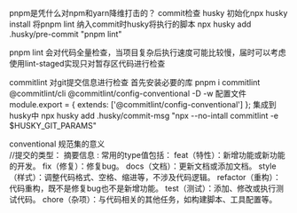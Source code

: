 pnpm是凭什么对npm和yarn降维打击的？
commit检查 husky 初始化npx husky install
将pnpm lint 纳入commit时husky将执行的脚本
npx husky add .husky/pre-commit "pnpm lint"

pnpm lint 会对代码全量检查，当项目复杂后执行速度可能比较慢，届时可以考虑使用lint-staged实现只对暂存区代码进行检查

commitlint 对git提交信息进行检查
首先安装必要的库
pnpm i commitlint @commitlint/cli @commitlint/config-conventional -D -w
配置文件
module.export = {
extends: ['@commitlint/config-conventional']
};
集成到husky中
npx husky add .husky/commit-msg "npx --no-intall commitlint -e $HUSKY_GIT_PARAMS"

conventional 规范集的意义  
//提交的类型： 摘要信息
<type> :<subject>
常用的type值包括：
feat（特性）：新增功能或新功能的开发。
fix（修复）：修复bug。
docs（文档）：更新文档或添加文档。
style（样式）：调整代码格式、空格、缩进等，不涉及代码逻辑。
refactor（重构）：代码重构，既不是修复bug也不是新增功能。
test（测试）：添加、修改或执行测试代码。
chore（杂项）：与代码相关的其他任务，如构建脚本、工具配置等。
